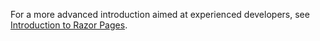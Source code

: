 For a more advanced introduction aimed at experienced developers, see [Introduction to Razor Pages](xref:razor-pages/index).
